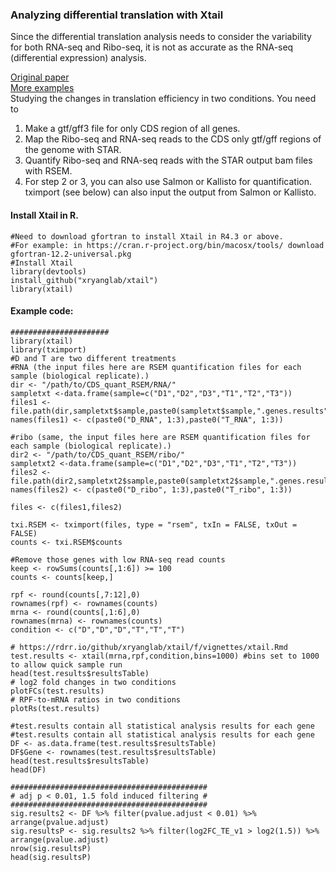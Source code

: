 ### Analyzing differential translation with Xtail

Since the differential translation analysis needs to consider the variability for both RNA-seq and Ribo-seq, it is not as accurate as the RNA-seq (differential expression) analysis.

[Original paper](https://www.nature.com/articles/ncomms11194)  
[More examples](https://rdrr.io/github/xryanglab/xtail/f/vignettes/xtail.Rmd)  
Studying the changes in translation efficiency in two conditions. You need to 
1. Make a gtf/gff3 file for only CDS region of all genes.
2. Map the Ribo-seq and RNA-seq reads to the CDS only gtf/gff regions of the genome with STAR.
3. Quantify Ribo-seq and RNA-seq reads with the STAR output bam files with RSEM.
4. For step 2 or 3, you can also use Salmon or Kallisto for quantification. tximport (see below) can also input the output from Salmon or Kallisto.

#### Install Xtail in R.
```
#Need to download gfortran to install Xtail in R4.3 or above.
#For example: in https://cran.r-project.org/bin/macosx/tools/ download gfortran-12.2-universal.pkg
#Install Xtail
library(devtools)
install_github("xryanglab/xtail")
library(xtail)
```

#### Example code:
```
######################
library(xtail)
library(tximport)
#D and T are two different treatments
#RNA (the input files here are RSEM quantification files for each sample (biological replicate).)
dir <- "/path/to/CDS_quant_RSEM/RNA/"
sampletxt <-data.frame(sample=c("D1","D2","D3","T1","T2","T3")) 
files1 <- file.path(dir,sampletxt$sample,paste0(sampletxt$sample,".genes.results"))
names(files1) <- c(paste0("D_RNA", 1:3),paste0("T_RNA", 1:3))

#ribo (same, the input files here are RSEM quantification files for each sample (biological replicate).)
dir2 <- "/path/to/CDS_quant_RSEM/ribo/"
sampletxt2 <-data.frame(sample=c("D1","D2","D3","T1","T2","T3"))
files2 <- file.path(dir2,sampletxt2$sample,paste0(sampletxt2$sample,".genes.results"))
names(files2) <- c(paste0("D_ribo", 1:3),paste0("T_ribo", 1:3))

files <- c(files1,files2)

txi.RSEM <- tximport(files, type = "rsem", txIn = FALSE, txOut = FALSE)
counts <- txi.RSEM$counts

#Remove those genes with low RNA-seq read counts
keep <- rowSums(counts[,1:6]) >= 100
counts <- counts[keep,] 

rpf <- round(counts[,7:12],0)
rownames(rpf) <- rownames(counts)
mrna <- round(counts[,1:6],0)
rownames(mrna) <- rownames(counts)
condition <- c("D","D","D","T","T","T")

# https://rdrr.io/github/xryanglab/xtail/f/vignettes/xtail.Rmd
test.results <- xtail(mrna,rpf,condition,bins=1000) #bins set to 1000 to allow quick sample run
head(test.results$resultsTable)
# log2 fold changes in two conditions
plotFCs(test.results)
# RPF-to-mRNA ratios in two conditions
plotRs(test.results)

#test.results contain all statistical analysis results for each gene
#test.results contain all statistical analysis results for each gene
DF <- as.data.frame(test.results$resultsTable)
DF$Gene <- rownames(test.results$resultsTable)
head(test.results$resultsTable)
head(DF)

############################################
# adj p < 0.01, 1.5 fold induced filtering #
############################################
sig.results2 <- DF %>% filter(pvalue.adjust < 0.01) %>% arrange(pvalue.adjust)
sig.resultsP <- sig.results2 %>% filter(log2FC_TE_v1 > log2(1.5)) %>% arrange(pvalue.adjust)
nrow(sig.resultsP)
head(sig.resultsP)

```
